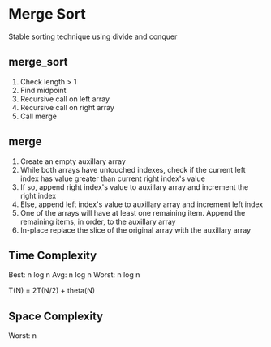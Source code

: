 # Merge Sort

Stable sorting technique using divide and conquer

## merge_sort

1. Check length > 1
2. Find midpoint
3. Recursive call on left array
4. Recursive call on right array
5. Call merge

## merge

1. Create an empty auxillary array
2. While both arrays have untouched indexes, check if the current left index has value greater than current right index's value
3. If so, append right index's value to auxillary array and increment the right index
4. Else, append left index's value to auxillary array and increment left index
5. One of the arrays will have at least one remaining item. Append the remaining items, in order, to the auxillary array
6. In-place replace the slice of the original array with the auxillary array

## Time Complexity

Best: n log n
Avg: n log n
Worst: n log n

T(N) = 2T(N/2) + theta(N)

## Space Complexity

Worst: n
